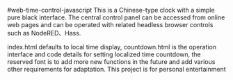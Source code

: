 #web-time-control-javascript
This is a Chinese-type clock with a simple pure black interface. The central control panel can be accessed from online web pages and can be operated with related headless browser controls such as NodeRED、Hass.

index.html defaults to local time display, countdown.html is the operation interface and code details for setting localized time countdown, the reserved font is to add more new functions in the future and add various other requirements for adaptation. This project is for personal entertainment
